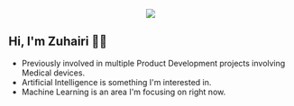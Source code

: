 
<p align="center">
  <img src="https://github.com/zooxdata/zooxdata/blob/main/standard.gif" />
</p>

## Hi, I'm Zuhairi 🙋‍♂️
- Previously involved in multiple Product Development projects involving Medical devices.
- Artificial Intelligence is something I'm interested in.
- Machine Learning is an area I'm focusing on right now.




<!---
zooxdata/zooxdata is a ✨ special ✨ repository because its `README.md` (this file) appears on your GitHub profile.
You can click the Preview link to take a look at your changes.
--->

